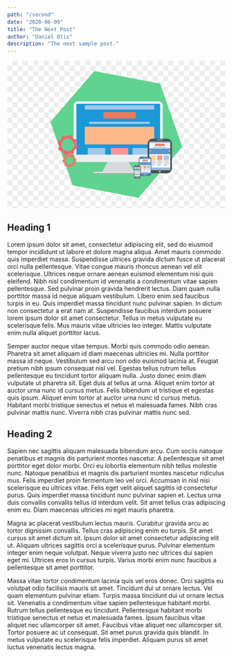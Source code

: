 ```yaml
---
path: "/second"
date: "2020-06-09"
title: "The Next Post"
author: "Daniel Otis"
description: "The next sample post."
---
```


![Logo](./code2.png)

## Heading 1

Lorem ipsum dolor sit amet, consectetur adipiscing elit, sed do eiusmod tempor incididunt ut labore et dolore magna aliqua. Amet mauris commodo quis imperdiet massa. Suspendisse ultrices gravida dictum fusce ut placerat orci nulla pellentesque. Vitae congue mauris rhoncus aenean vel elit scelerisque. Ultrices neque ornare aenean euismod elementum nisi quis eleifend. Nibh nisl condimentum id venenatis a condimentum vitae sapien pellentesque. Sed pulvinar proin gravida hendrerit lectus. Diam quam nulla porttitor massa id neque aliquam vestibulum. Libero enim sed faucibus turpis in eu. Quis imperdiet massa tincidunt nunc pulvinar sapien. In dictum non consectetur a erat nam at. Suspendisse faucibus interdum posuere lorem ipsum dolor sit amet consectetur. Tellus in metus vulputate eu scelerisque felis. Mus mauris vitae ultricies leo integer. Mattis vulputate enim nulla aliquet porttitor lacus.

Semper auctor neque vitae tempus. Morbi quis commodo odio aenean. Pharetra sit amet aliquam id diam maecenas ultricies mi. Nulla porttitor massa id neque. Vestibulum sed arcu non odio euismod lacinia at. Feugiat pretium nibh ipsum consequat nisl vel. Egestas tellus rutrum tellus pellentesque eu tincidunt tortor aliquam nulla. Justo donec enim diam vulputate ut pharetra sit. Eget duis at tellus at urna. Aliquet enim tortor at auctor urna nunc id cursus metus. Felis bibendum ut tristique et egestas quis ipsum. Aliquet enim tortor at auctor urna nunc id cursus metus. Habitant morbi tristique senectus et netus et malesuada fames. Nibh cras pulvinar mattis nunc. Viverra nibh cras pulvinar mattis nunc sed.

## Heading 2

Sapien nec sagittis aliquam malesuada bibendum arcu. Cum sociis natoque penatibus et magnis dis parturient montes nascetur. A pellentesque sit amet porttitor eget dolor morbi. Orci eu lobortis elementum nibh tellus molestie nunc. Natoque penatibus et magnis dis parturient montes nascetur ridiculus mus. Felis imperdiet proin fermentum leo vel orci. Accumsan in nisl nisi scelerisque eu ultrices vitae. Felis eget velit aliquet sagittis id consectetur purus. Quis imperdiet massa tincidunt nunc pulvinar sapien et. Lectus urna duis convallis convallis tellus id interdum velit. Sit amet tellus cras adipiscing enim eu. Diam maecenas ultricies mi eget mauris pharetra.

Magna ac placerat vestibulum lectus mauris. Curabitur gravida arcu ac tortor dignissim convallis. Tellus cras adipiscing enim eu turpis. Sit amet cursus sit amet dictum sit. Ipsum dolor sit amet consectetur adipiscing elit ut. Aliquam ultrices sagittis orci a scelerisque purus. Pulvinar elementum integer enim neque volutpat. Neque viverra justo nec ultrices dui sapien eget mi. Ultrices eros in cursus turpis. Varius morbi enim nunc faucibus a pellentesque sit amet porttitor.

Massa vitae tortor condimentum lacinia quis vel eros donec. Orci sagittis eu volutpat odio facilisis mauris sit amet. Tincidunt dui ut ornare lectus. Vel quam elementum pulvinar etiam. Turpis massa tincidunt dui ut ornare lectus sit. Venenatis a condimentum vitae sapien pellentesque habitant morbi. Rutrum tellus pellentesque eu tincidunt. Pellentesque habitant morbi tristique senectus et netus et malesuada fames. Ipsum faucibus vitae aliquet nec ullamcorper sit amet. Faucibus vitae aliquet nec ullamcorper sit. Tortor posuere ac ut consequat. Sit amet purus gravida quis blandit. In metus vulputate eu scelerisque felis imperdiet. Aliquam purus sit amet luctus venenatis lectus magna.
